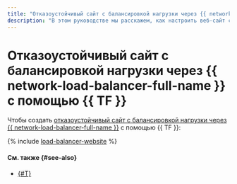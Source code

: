 ```yaml
---
title: "Отказоустойчивый сайт с балансировкой нагрузки через {{ network-load-balancer-full-name }} с помощью {{ TF }}"
description: "В этом руководстве мы расскажем, как настроить веб-сайт с балансировкой нагрузки через {{ network-load-balancer-name }} между двумя зонами доступности, защищенный от сбоев в одной зоне."
---
```


# Отказоустойчивый сайт с балансировкой нагрузки через {{ network-load-balancer-full-name }} с помощью {{ TF }}


Чтобы создать [отказоустойчивый сайт с балансировкой нагрузки через {{ network-load-balancer-full-name }}](index.md) с помощью {{ TF }}:

{% include [load-balancer-website](../../../_tutorials/web/load-balancer-website-terraform.md) %}

#### См. также {#see-also}

* [{#T}](console.md)